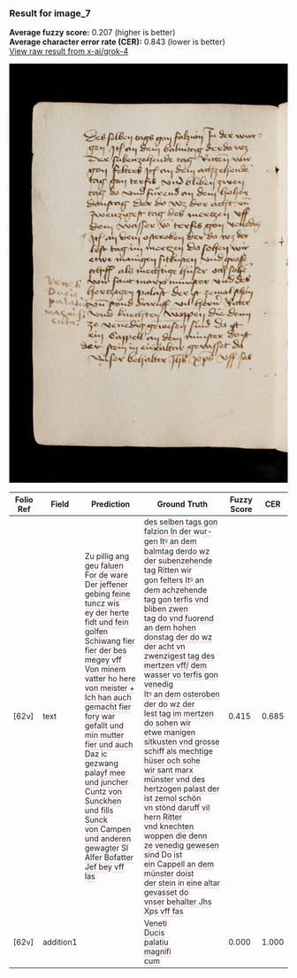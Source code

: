 ### Result for image_7
**Average fuzzy score:** 0.207 (higher is better)<br>**Average character error rate (CER):** 0.843 (lower is better)<br>[View raw result from x-ai/grok-4](https://github.com/RISE-UNIBAS/humanities_data_benchmark/blob/main/results/2025-10-24/T0304/request_T0304_image_7.json)

<img src="https://github.com/RISE-UNIBAS/humanities_data_benchmark/blob/main/benchmarks/medieval_manuscripts/images/image_7.jpg?raw=true" alt="image_7" width="800px">

<style>
.diff { text-decoration: underline; text-decoration-color: #ffcccc; text-decoration-style: wavy; }
</style>

| Folio Ref | Field | Prediction | Ground Truth | Fuzzy Score | CER |
|-----------|-------|------------|--------------|-------------|-----|
| [62v] | text | <span class="diff">Z</span>u p<span class="diff">illig ang ge</span>u<span class="diff"> faluen For de ware<br></span>D<span class="diff">er jeffener ge</span>b<span class="diff">ing feine tuncz wis<br>ey der herte fidt und fein golfen<br>Schiwang fier fier der bes megey vff<br>Von minem vatter ho here von meister +<br>Ich han auch gemacht fier fory war<br>gefallt und min mutter fier und auch<br>Daz ic gezwang </span>p<span class="diff">alayf mee und juncher<br>Cuntz von Sunckhen und fills Sunck<br>von Campen und anderen gewagter Sl<br>Alfer Bofatter Jef bey vff las</span> | <span class="diff">des selben tags gon falzion In der w</span>u<span class="diff">r-<br> gen Itꝰ an dem balmtag derdo wz<br> der subenzehende tag Ritten wir<br> gon felters Itꝰ an dem achzehende<br> tag gon terfis vnd bliben zwen<br> tag do vnd fuorend an dem hohen<br> donstag der do wz der acht vn<br> zwenzigest tag des mertzen vff/ dem wasser vo terfis gon venedig<br> Itꝰ an dem osteroben der do wz der<br> lest tag im mertzen do sohen wir<br> etwe manigen sitkusten vnd grosse<br> schiff als mechtige hüser och sohe<br> wir sant marx münster vnd des<br> hertzogen</span> p<span class="diff">alast der ist zemol schön<br> vn stönd dar</span>u<span class="diff">ff vil hern Ritter<br> vnd knechten woppen die denn<br> ze venedig gewesen sind </span>D<span class="diff">o ist<br> ein Cappell an dem münster doist<br> der stein in eine altar gevasset do<br> vnser </span>b<span class="diff">ehalter Jhs X</span>p<span class="diff">s vff fas</span> | 0.415 | 0.685 |
| [62v] | addition1 |  | <span class="diff">Veneti<br> Ducis<br> palatiu<br> magnifi<br> cum</span> | 0.000 | 1.000 |
